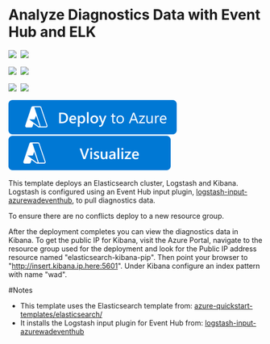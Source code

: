 # Analyze Diagnostics Data with Event Hub and ELK

<IMG SRC="https://azurequickstartsservice.blob.core.windows.net/badges/diagnostics-eventhub-elk/PublicLastTestDate.svg" />&nbsp;
<IMG SRC="https://azurequickstartsservice.blob.core.windows.net/badges/diagnostics-eventhub-elk/PublicDeployment.svg" />&nbsp;

<IMG SRC="https://azurequickstartsservice.blob.core.windows.net/badges/diagnostics-eventhub-elk/FairfaxLastTestDate.svg" />&nbsp;
<IMG SRC="https://azurequickstartsservice.blob.core.windows.net/badges/diagnostics-eventhub-elk/FairfaxDeployment.svg" />&nbsp;

<IMG SRC="https://azurequickstartsservice.blob.core.windows.net/badges/diagnostics-eventhub-elk/BestPracticeResult.svg" />&nbsp;
<IMG SRC="https://azurequickstartsservice.blob.core.windows.net/badges/diagnostics-eventhub-elk/CredScanResult.svg" />&nbsp;

<a href="https://portal.azure.com/#create/Microsoft.Template/uri/https%3A%2F%2Fraw.githubusercontent.com%2FAzure%2Fazure-quickstart-templates%2Fmaster%2Fdiagnostics-eventhub-elk%2Fazuredeploy.json" target="_blank">
    <img src="https://raw.githubusercontent.com/Azure/azure-quickstart-templates/master/1-CONTRIBUTION-GUIDE/images/deploytoazure.svg"/>
</a>
<a href="http://armviz.io/#/?load=https%3A%2F%2Fraw.githubusercontent.com%2FAzure%2Fazure-quickstart-templates%2Fmaster%2Fdiagnostics-eventhub-elk%2Fazuredeploy.json" target="_blank">
	<img src="https://raw.githubusercontent.com/Azure/azure-quickstart-templates/master/1-CONTRIBUTION-GUIDE/images/visualizebutton.svg"/>
</a>

This template deploys an Elasticsearch cluster, Logstash and Kibana. Logstash is configured using an Event Hub input plugin,
<a href="https://github.com/Azure/azure-diagnostics-tools/tree/master/Logstash/logstash-input-azurewadeventhub">logstash-input-azurewadeventhub</a>, to pull diagnostics data.

To ensure there are no conflicts deploy to a new resource group.

After the deployment completes you can view the diagnostics data in Kibana. To get the public IP for Kibana, visit the Azure Portal, navigate to the resource group used for the deployment and look for the Public IP address resource named "elasticsearch-kibana-pip". Then point your browser to "http://insert.kibana.ip.here:5601". Under Kibana configure an index pattern with name "wad".

#Notes
- This template uses the Elasticsearch template from: <a href="../elasticsearch">azure-quickstart-templates/elasticsearch/<a/>
- It installs the Logstash input plugin for Event Hub from: <a href="https://github.com/Azure/azure-diagnostics-tools/tree/master/Logstash/logstash-input-azurewadeventhub">logstash-input-azurewadeventhub</a>

